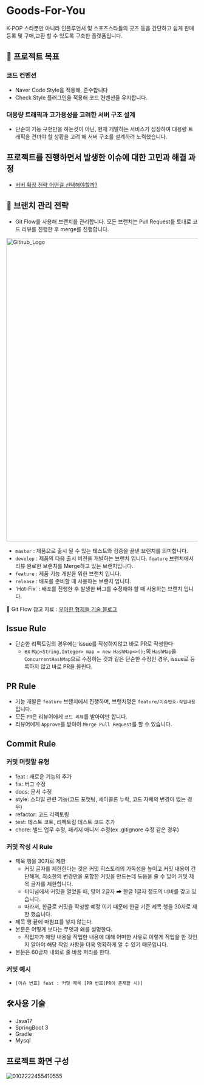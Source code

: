# Goods-For-You

K-POP 스타뿐만 아니라 인플루언서 및 스포츠스타들의 굿즈 등을 간단하고 쉽게 판매 등록 및 구매,교환 할 수 있도록 구축한 플랫폼입니다.

## 🎯 프로젝트 목표

### 코드 컨벤션

- Naver Code Style을 적용해, 준수합니다
- Check Style 플러그인을 적용해 코드 컨벤션을 유지합니다.

### 대용량 트래픽과 고가용성을 고려한 서버 구조 설계
- 단순히 기능 구현만을 하는것이 아닌, 현재 개발하는 서비스가 성장하여 대용량 트래픽을 견뎌야 할 상황을 고려 해 서버 구조를 설계하려 노력했습니다.

## 프로젝트를 진행하면서 발생한 이슈에 대한 고민과 해결 과정
- [서버 확장 전략 어떤걸 선택해야할까?](https://simgee.tistory.com/32)
  
## 🔀 브랜치 관리 전략

- Git Flow를 사용해 브랜치를 관리합니다.
모든 브랜치는 Pull Request를 토대로 코드 리뷰를 진행한 후 merge를 진행합니다.

<img src="https://techblog.woowahan.com/wp-content/uploads/img/2017-10-30/git-flow_overall_graph.png" width="800px" height="800px" title="Github_Logo"/>

- `master` : 제품으로 출시 될 수 있는 테스트와 검증을 끝낸 브랜치를 의미합니다.
- `develop` : 제품의 다음 출시 버전을 개발하는 브랜치 입니다. `feature` 브랜치에서 리뷰 완료한 브랜치를 Merge하고 있는 브랜치입니다.
- `feature` : 제품 기능 개발을 위한 브랜치 입니다.
- `release` : 배포를 준비할 때 사용하는 브랜치 입니다.
- 'Hot-Fix` : 배포를 진행한 후 발생한 버그를 수정해야 할 때 사용하는 브랜치 입니다.

📝 Git Flow 참고 자료 : [우아한 형제들 기술 블로그](https://techblog.woowahan.com/2553)

## Issue Rule
- 단순한 리팩토링의 경우에는 Issue를 작성하지않고 바로 PR로 작성한다
    - ex `Map<String,Integer> map = new HashMap<>();`의 `HashMap`을
      `ConcurrentHashMap`으로 수정하는 것과 같은 단순한 수정인 경우, issue로 등록하지 않고 바로 PR을 올린다.

## PR Rule

- 기능 개발은 `feature` 브랜치에서 진행하며, 브랜치명은 `feature/이슈번호-작업내용` 입니다.
- 모든 `PR`은 리뷰어에게 `코드 리뷰`를 받아야만 합니다.
- 리뷰어에게 `Approve`를 받아야 `Merge Pull Request`를 할 수 있습니다.

## Commit Rule

### 커밋 머릿말 유형
- feat : 새로운 기능의 추가
- fix: 버그 수정
- docs: 문서 수정
- style: 스타일 관련 기능(코드 포맷팅, 세미콜론 누락, 코드 자체의 변경이 없는 경우)
- refactor: 코드 리펙토링
- test: 테스트 코트, 리펙토링 테스트 코드 추가
- chore: 빌드 업무 수정, 패키지 매니저 수정(ex .gitignore 수정 같은 경우)

### 커밋 작성 시 Rule

- 제목 행을 30자로 제한
  - 커밋 글자를 제한한다는 것은 커밋 히스토리의 가독성을 높이고 커밋 내용이 간단해져, 최소한의 변경만을 포함한 커밋을 만드는데 도움을 줄 수 있어 커밋 제목 글자를 제한합니다.
  - 터미널에서 커밋을 열었을 때, 영어 2글자 ➡ 한글 1글자 정도의 너비를 갖고 있습니다.
  - 따라서, 한글로 커밋을 작성할 예정 이기 때문에 한글 기준 제목 행을 30자로 제한 했습니다. 
- 제목 행 끝에 마침표를 넣지 않는다.
- 본문은 어떻게 보다는 무엇과 왜를 설명한다.
  - 작업자가 해당 내용을 작업한 내용에 대해 어떠한 사유로 이렇게 작업을 한 것인지 알아야 해당 작업 사항을 더욱 명확하게 알 수 있기 때문입니다.
- 본문은 60글자 내외로 줄 바꿈 처리를 한다.


### 커밋 예시
- `[이슈 번호] feat : 커밋 제목 [PR 번호(PR이 존재할 시)]`

## 🛠사용 기술

- Java17
- SpringBoot 3
- Gradle
- Mysql

## 프로젝트 화면 구성

![0102222455410555](https://user-images.githubusercontent.com/76669404/210237397-b06a272c-782c-4bc0-b4fe-fba2b9398dbd.jpg)


